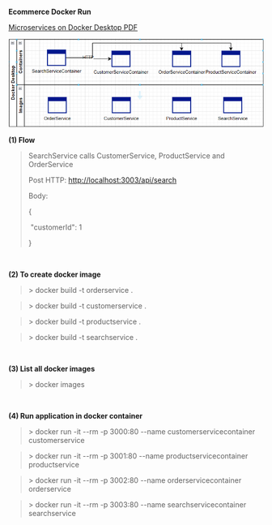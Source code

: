 **Ecommerce Docker Run**

[Microservices on Docker Desktop PDF](./microservices_on_docker_desktop.pdf)

![Image](image/image1.png)

**(1) Flow**

> SearchService calls CustomerService, ProductService and OrderService
>
> Post HTTP: <http://localhost:3003/api/search>
>
> Body:
>
> {
>
> \"customerId\": 1
>
> }

<br/>

**(2) To create docker image**

  > \> docker build -t orderservice .

  > \> docker build -t customerservice .

  > \> docker build -t productservice .

  > \> docker build -t searchservice .

<br/>

**(3) List all docker images**

 > \> docker images

<br/>

**(4) Run application in docker container**

 > \> docker run -it \--rm -p 3000:80 \--name customerservicecontainer customerservice

 > \> docker run -it \--rm -p 3001:80 \--name productservicecontainer productservice

 > \> docker run -it \--rm -p 3002:80 \--name orderservicecontainer orderservice

 > \> docker run -it \--rm -p 3003:80 \--name searchservicecontainer
  searchservice
